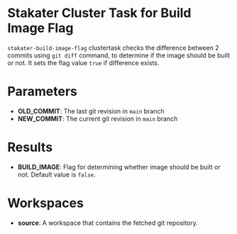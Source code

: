 # Stakater Cluster Task for Build Image Flag

`stakater-build-image-flag` clustertask checks the difference between 2 commits using `git diff` command, to determine if the image should be built or not. It sets the flag value `true` if difference exists.

# Parameters

- **OLD_COMMIT**: The last git revision in `main` branch
- **NEW_COMMIT**: The current git revision in `main` branch

# Results

- **BUILD_IMAGE**: Flag for determining whether image should be built or not. Default value is `false`.

# Workspaces

- **source**: A workspace that contains the fetched git repository.
